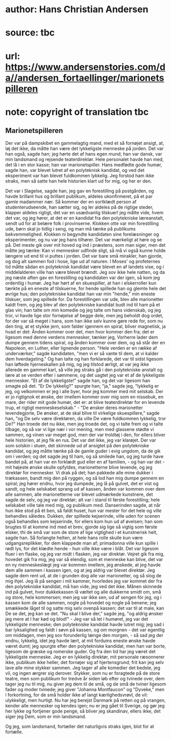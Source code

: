 # author: Hans Christian Andersen
# source: tbc
# url: https://www.andersenstories.com/da//andersen_fortaellinger/marionetspilleren
# note: copyright of translation tbc

## Marionetspilleren 

Der var på dampskibet en gammelagtig mand, med et så fornøjet ansigt,
at, løj det ikke, da måtte han være det lykkeligste menneske på jorden.
Det var han også, sagde han; jeg hørte det af hans egen mund; han var
dansk, var min landsmand og rejsende teaterdirektør. Hele personalet
havde han med, det lå i en stor kasse; han var marionetspiller. Hans
medfødte gode humør, sagde han, var blevet lutret af en polyteknisk
kandidat, og ved det eksperiment var han blevet fuldkommen lykkelig. Jeg
forstod ham ikke straks, men så satte han hele historien klart ud for
mig, og her er den.

Det var i Slagelse, sagde han, jeg gav en forestilling på postgården, og
havde brillant hus og brillant publikum, aldeles ukonfirmeret, på et par
gamle madammer nær. Så kommer der en sortklædt person af
studenterudseende, han sætter sig, og ler aldeles på de rigtige steder,
klapper aldeles rigtigt, det var en usædvanlig tilskuer! jeg måtte vide,
hvem det var, og jeg hører, at det er en kandidat fra den polytekniske
læreanstalt, sendt ud for at belære folk i provinserne. Klokken otte var
min forestilling ude, børn skal jo tidlig i seng, og man må tænke på
publikums bekvemmelighed. Klokken ni begyndte kandidaten sine
forelæsninger og eksperimenter, og nu var jeg hans tilhører. Det var
mærkeligt at høre og se på. Det meste gik over mit hoved og ind i
præstens, som man siger, men det måtte jeg tænke: Kan vi mennesker
udfinde sligt, så må vi også kunne holde længere ud end til vi puttes i
jorden. Det var bare små mirakler, han gjorde, og dog alt sammen fod i
hose, lige ud af naturen. I Moses' og profeternes tid måtte sådan en
polyteknisk kandidat være blevet en af landets vise, og i middelalderen
ville han være blevet brændt. Jeg sov ikke hele natten, og da jeg næste
aften gav en forestilling og kandidaten var der igen, så kom jeg
ordentlig i humør. Jeg har hørt af en skuespiller, at han i elskerroller
kun tænkte på en eneste af tilskuerne, for hende spillede han og glemte
hele det øvrige hus; den polytekniske kandidat han var min "hende,"
min eneste tilskuer, som jeg spillede for. Da forestillingen var ude,
blev alle marionetter kaldt frem, og jeg blev af den polytekniske
kandidat budt ind til ham på et glas vin; han talte om min komedie og
jeg talte om hans videnskab, og jeg tror, vi havde lige stor fornøjelse
af begge dele, men jeg beholdt dog ordet, for der var så meget i hans,
som han ikke selv kunne gøre rede for, som nu den ting, at et stykke
jern, som falder igennem en spiral, bliver magnetisk, ja hvad er det:
Ånden kommer over det, men hvor kommer den fra; det er ligesom med denne
verdens mennesker, tænker jeg, Vorherre lader dem dumpe gennem tidens
spiral, og ånden kommer over dem, og så står der en Napoleon, en Luther,
eller lignende person. "Hele verden er en række af underværker," sagde
kandidaten, "men vi er så vante til dem, at vi kalder dem
hverdagsting." Og han talte og han forklarede, det var til sidst
ligesom han løftede hjerneskallen på mig, og jeg tilstod ærligt, at var
jeg ikke allerede en gammel karl, så ville jeg straks gå i den
polytekniske anstalt og lære at se verden efter i sømmene, og det uagtet
jeg var et af de lykkeligste mennesker. "Et af de lykkeligste!" sagde
han, og det var ligesom han smagte på det. "Er De lykkelig?" spurgte
han; "ja," sagde jeg, "lykkelig er jeg, og velkommen er jeg i alle
byer, hvor jeg kommer med mit selskab. Der er jo rigtignok et ønske, der
imellem kommer over mig som en nissebuk, en mare, der rider mit gode
humør, det er: at blive teaterdirektør for en levende trup, et rigtigt
menneskeselskab." - "De ønsker deres marionetter levendegjorte, De
ønsker, at de skal blive til virkelige skuespillere," sagde han, "og
De selv være direktøren, da ville De være fuldkommen lykkelig, tror
De?" Han troede det nu ikke, men jeg troede det, og vi talte frem og vi
talte tilbage, og så var vi lige nær i vor mening, men med glassene
stødte vi sammen, og vinen var meget god, men der var troldtøj i den,
for ellers bliver hele historien, at jeg fik en rus. Det var det ikke,
jeg var klarøjet. Der var som solskin i stuen, det skinnede ud af
ansigtet på den polytekniske kandidat, og jeg måtte tænke på de gamle
guder i evig ungdom, da de gik om i verden; og det sagde jeg til ham, og
så smilede han, og jeg turde have bandet på, at han var en forklædt gud
eller en af familien, - og han var det - mit højeste ønske skulle
opfyldes, marionetterne blive levende, og jeg direktør for mennesker. Vi
drak på det; han pakkede alle mine dukker i trækassen, bandt mig den på
ryggen, og så lod han mig dumpe gennem en spiral; jeg hører endnu, hvor
jeg dumpede, jeg lå på gulvet, det er vist og sandt, og hele selskabet
sprang ud af kassen, ånden var kommen over dem alle sammen, alle
marionetterne var blevet udmærkede kunstnere, det sagde de selv, og jeg
var direktør; alt var i stand til første forestilling; hele selskabet
ville tale med mig, og publikum med. Danserinden sagde, at når hun ikke
stod på ét ben, så faldt huset, hun var mester for det hele og ville
behandles således. Dukken, der spillede kejserinde, ville uden for
scenen også behandles som kejserinde, for ellers kom hun ud af øvelsen;
han som brugtes til at komme ind med et brev, gjorde sig lige så vigtig
som første elsker, thi de små var som de store af lige vigtighed i et
kunstnerisk helt, sagde han. Så forlangte helten, at hele hans rolle
skulle kun være udgangsreplikker, for dem klappede man af; primadonna
ville kun spille i rødt lys, for det klædte hende - hun ville ikke være
i blåt. Det var ligesom fluer i en flaske, og jeg var midt i flasken,
jeg var direktør. Vejret gik fra mig, hovedet gik fra mig, jeg var så
elendig, som et menneske kan blive, det var en ny menneskeslægt jeg var
kommen imellem, jeg ønskede, at jeg havde dem alle sammen i kassen igen,
og at jeg aldrig var blevet direktør. Jeg sagde dem rent ud, at de i
grunden dog alle var marionetter, og så slog de mig ihjel. Jeg lå på
sengen i mit kammer, hvorledes jeg var kommet der fra den polytekniske
kandidat, må han vide, jeg ved det ikke. Månen skinnede ind på gulvet,
hvor dukkekassen lå væltet og alle dukkerne smidt om, små og store, hele
kommersen; men jeg var ikke sen, ud af sengen fór jeg, og i kassen kom
de alle sammen, nogle på hovedet og nogle på benene; jeg smækkede låget
til og satte mig selv ovenpå kassen; det var til at male, kan De se det,
jeg kan se det. "Nu skal I blive der," sagde jeg, "og aldrig ønsker
jeg mere at I har kød og blod!" - Jeg var så let i humøret, jeg var det
lykkeligste menneske; den polytekniske kandidat havde lutret mig; jeg
sad i bar lyksalighed og faldt i søvn på kassen, og om morgnen - det var
egentlig om middagen, men jeg sov forunderlig længe den morgen, - så sad
jeg der endnu, lykkelig, idet jeg havde lært, at mit fordums eneste
ønske havde været dumt; jeg spurgte efter den polytekniske kandidat, men
han var borte, ligesom de græske og romerske guder. Og fra den tid har
jeg været det lykkeligste menneske. Jeg er en lykkelig direktør, mit
personale ræsonnerer ikke, publikum ikke heller, det fornøjer sig af
hjertensgrund; frit kan jeg selv lave alle mine stykker sammen. Jeg
tager af alle komedier det bedste, jeg vil, og ingen ærgrer sig derover.
Stykker, som nu er foragtede på de store teatre, men som publikum for
tredve år siden løb efter og tvinede over, dem tager jeg nu til mig, nu
giver jeg dem til de små, og de små de tviner ligesom fader og moder
tvinede; jeg giver "Johanna Montfaucon" og "Dyveke," men i
forkortning, for de små holder ikke af langt kærlighedsvrøvl, de vil:
ulykkeligt, men hurtigt. Nu har jeg berejst Danmark på retten og på
vrangen, kender alle mennesker og kendes igen; nu er jeg gået til
Sverige, og gør jeg her lykke og fortjener gode penge, så bliver jeg
skandinav, ellers ikke, det siger jeg Dem, som er min landsmand.

Og jeg, som landsmand, fortæller det naturligvis straks igen, blot for
at fortælle.
